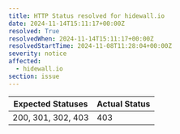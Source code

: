 ```yaml
---
title: HTTP Status resolved for hidewall.io
date: 2024-11-14T15:11:17+00:00Z
resolved: True
resolvedWhen: 2024-11-14T15:11:17+00:00Z
resolvedStartTime: 2024-11-08T11:28:04+00:00Z
severity: notice
affected:
  - hidewall.io
section: issue
---
```


| Expected Statuses | Actual Status  |
|-------------------|----------------|
| 200, 301, 302, 403 | 403 |
